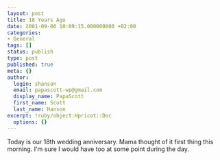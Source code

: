 ```yaml
---
layout: post
title: 18 Years Ago
date: 2001-09-06 10:09:15.000000000 +02:00
categories:
- General
tags: []
status: publish
type: post
published: true
meta: {}
author:
  login: shanson
  email: papascott-wp@gmail.com
  display_name: PapaScott
  first_name: Scott
  last_name: Hanson
excerpt: !ruby/object:Hpricot::Doc
  options: {}
---
```

<p>Today is our 18th wedding anniversary. Mama thought of it first thing this morning. I'm sure I would have too at some point during the day.</p>
